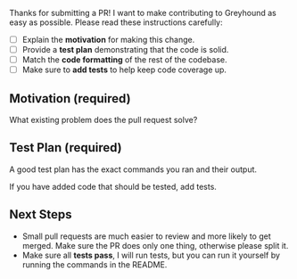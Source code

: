 Thanks for submitting a PR! I want to make contributing to Greyhound as easy as possible.
Please read these instructions carefully:

- [ ] Explain the **motivation** for making this change.
- [ ] Provide a **test plan** demonstrating that the code is solid.
- [ ] Match the **code formatting** of the rest of the codebase.
- [ ] Make sure to **add tests** to help keep code coverage up.

## Motivation (required) ##

What existing problem does the pull request solve?

## Test Plan (required) ##

A good test plan has the exact commands you ran and their output.

If you have added code that should be tested, add tests.

## Next Steps ##

- Small pull requests are much easier to review and more likely to get merged. Make sure the PR does only one thing, otherwise please split it.
- Make sure all **tests pass**, I will run tests, but you can run it yourself by running the commands in the README.